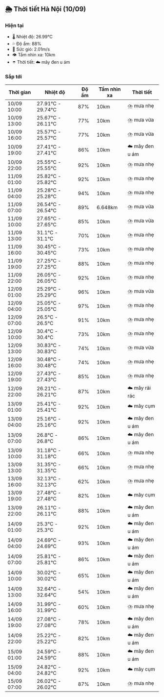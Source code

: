 ## 🌦️ Thời tiết Hà Nội (10/09)

### Hiện tại

- 🌡️ Nhiệt độ: 26.99℃
- 💦 Độ ẩm: 88%
- 💨 Sức gió: 2.01m/s
- 👁️ Tầm nhìn xa: 10km
- ☂️ Thời tiết: ☁️ mây đen u ám

### Sắp tới

| Thời gian | Nhiệt độ | Độ ẩm | Tầm nhìn xa | Thời tiết |
| --- | --- | --- | --- | --- |
| 10/09 10:00 | 27.91℃ - 29.74℃ | 87% | 10km | ⛈️ mưa nhẹ |
| 10/09 13:00 | 25.67℃ - 26.11℃ | 77% | 10km | ⛈️ mưa vừa |
| 10/09 16:00 | 25.57℃ - 25.57℃ | 77% | 10km | ⛈️ mưa vừa |
| 10/09 19:00 | 27.41℃ - 27.41℃ | 86% | 10km | ☁️ mây đen u ám |
| 10/09 22:00 | 25.55℃ - 25.55℃ | 92% | 10km | ⛈️ mưa nhẹ |
| 11/09 01:00 | 25.82℃ - 25.82℃ | 92% | 10km | ⛈️ mưa nhẹ |
| 11/09 04:00 | 25.28℃ - 25.28℃ | 94% | 10km | ⛈️ mưa nhẹ |
| 11/09 07:00 | 26.54℃ - 26.54℃ | 89% | 6.648km | ⛈️ mưa vừa |
| 11/09 10:00 | 27.65℃ - 27.65℃ | 85% | 10km | ⛈️ mưa vừa |
| 11/09 13:00 | 31.1℃ - 31.1℃ | 70% | 10km | ⛈️ mưa nhẹ |
| 11/09 16:00 | 30.45℃ - 30.45℃ | 73% | 10km | ⛈️ mưa nhẹ |
| 11/09 19:00 | 27.25℃ - 27.25℃ | 88% | 10km | ⛈️ mưa nhẹ |
| 11/09 22:00 | 26.05℃ - 26.05℃ | 92% | 10km | ⛈️ mưa nhẹ |
| 12/09 01:00 | 25.29℃ - 25.29℃ | 96% | 10km | ⛈️ mưa vừa |
| 12/09 04:00 | 25.05℃ - 25.05℃ | 97% | 10km | ⛈️ mưa nhẹ |
| 12/09 07:00 | 26.5℃ - 26.5℃ | 91% | 10km | ⛈️ mưa nhẹ |
| 12/09 10:00 | 30.4℃ - 30.4℃ | 73% | 10km | ⛈️ mưa nhẹ |
| 12/09 13:00 | 30.83℃ - 30.83℃ | 74% | 10km | ⛈️ mưa vừa |
| 12/09 16:00 | 30.48℃ - 30.48℃ | 74% | 10km | ⛈️ mưa nhẹ |
| 12/09 19:00 | 27.43℃ - 27.43℃ | 85% | 10km | ⛈️ mưa nhẹ |
| 12/09 22:00 | 26.21℃ - 26.21℃ | 87% | 10km | ☁️ mây rải rác |
| 13/09 01:00 | 25.41℃ - 25.41℃ | 92% | 10km | ☁️ mây cụm |
| 13/09 04:00 | 25.16℃ - 25.16℃ | 92% | 10km | ☁️ mây đen u ám |
| 13/09 07:00 | 26.8℃ - 26.8℃ | 86% | 10km | ☁️ mây đen u ám |
| 13/09 10:00 | 31.18℃ - 31.18℃ | 66% | 10km | ⛈️ mưa nhẹ |
| 13/09 13:00 | 31.35℃ - 31.35℃ | 66% | 10km | ⛈️ mưa nhẹ |
| 13/09 16:00 | 32.13℃ - 32.13℃ | 62% | 10km | ⛈️ mưa nhẹ |
| 13/09 19:00 | 27.48℃ - 27.48℃ | 82% | 10km | ☁️ mây cụm |
| 13/09 22:00 | 26.11℃ - 26.11℃ | 88% | 10km | ☁️ mây đen u ám |
| 14/09 01:00 | 25.3℃ - 25.3℃ | 92% | 10km | ☁️ mây đen u ám |
| 14/09 04:00 | 24.69℃ - 24.69℃ | 93% | 10km | ☁️ mây đen u ám |
| 14/09 07:00 | 25.81℃ - 25.81℃ | 86% | 10km | ☁️ mây đen u ám |
| 14/09 10:00 | 30.02℃ - 30.02℃ | 65% | 10km | ☁️ mây đen u ám |
| 14/09 13:00 | 32.64℃ - 32.64℃ | 54% | 10km | ☁️ mây đen u ám |
| 14/09 16:00 | 31.99℃ - 31.99℃ | 60% | 10km | ⛈️ mưa nhẹ |
| 14/09 19:00 | 27.08℃ - 27.08℃ | 78% | 10km | ☁️ mây đen u ám |
| 14/09 22:00 | 25.22℃ - 25.22℃ | 82% | 10km | ☁️ mây đen u ám |
| 15/09 01:00 | 24.59℃ - 24.59℃ | 88% | 10km | ☁️ mây đen u ám |
| 15/09 04:00 | 24.82℃ - 24.82℃ | 92% | 10km | ☁️ mây cụm |
| 15/09 07:00 | 26.02℃ - 26.02℃ | 87% | 10km | ⛈️ mưa nhẹ |
